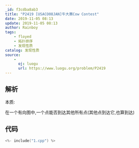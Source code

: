 ```yaml
---
_id: f3cdba8ab3
title: "P2419 [USACO08JAN]牛大赛Cow Contest"
date: 2019-11-05 08:13
update: 2019-11-05 08:13
author: Rainboy
tags:
    - floyed
    - 拓扑排序
    - 发现性质
catalog: 发现性质
source: 
    - 
      oj: luogu
      url: https://www.luogu.org/problem/P2419
---
```


## 解析

本质:

在一个有向图中,一个点能否到达其他所有点(其他点到达它,也算到达)


## 代码

```c
<%- include("1.cpp") %>
```
